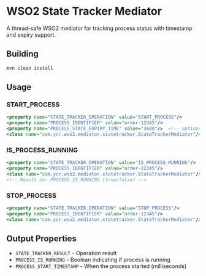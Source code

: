 # WSO2 State Tracker Mediator

A thread-safe WSO2 mediator for tracking process status with timestamp and expiry support.


## Building

```bash
mvn clean install
```

## Usage

### START_PROCESS
```xml
<property name="STATE_TRACKER_OPERATION" value="START_PROCESS"/>
<property name="PROCESS_IDENTIFIER" value="order-12345"/>
<property name="PROCESS_STATE_EXPIRY_TIME" value="3600"/>  <!-- optional -->
<class name="com.ycr.wso2.mediator.statetracker.StateTrackerMediator"/>
```

### IS_PROCESS_RUNNING
```xml
<property name="STATE_TRACKER_OPERATION" value="IS_PROCESS_RUNNING"/>
<property name="PROCESS_IDENTIFIER" value="order-12345"/>
<class name="com.ycr.wso2.mediator.statetracker.StateTrackerMediator"/>
<!-- Result in: PROCESS_IS_RUNNING (true/false) -->
```

### STOP_PROCESS
```xml
<property name="STATE_TRACKER_OPERATION" value="STOP_PROCESS"/>
<property name="PROCESS_IDENTIFIER" value="order-12345"/>
<class name="com.ycr.wso2.mediator.statetracker.StateTrackerMediator"/>
```

## Output Properties

- `STATE_TRACKER_RESULT` - Operation result
- `PROCESS_IS_RUNNING` - Boolean indicating if process is running
- `PROCESS_START_TIMESTAMP` - When the process started (milliseconds)
